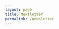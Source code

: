 ```yaml
---
layout: page
title: Newsletter
permalink: /newsletter
---
```

<script async data-uid="424e862343" src="https://fabulous-maker-8008.ck.page/424e862343/index.js"></script>
<script async data-uid="657d52a115" src="https://fabulous-maker-8008.ck.page/657d52a115/index.js"></script>
<script async data-uid="7b8eb74475" src="https://fabulous-maker-8008.ck.page/7b8eb74475/index.js"></script>